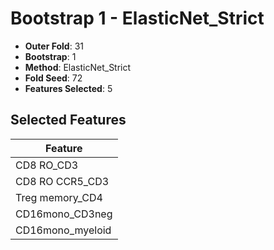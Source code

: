 # Bootstrap 1 - ElasticNet_Strict

- **Outer Fold**: 31
- **Bootstrap**: 1
- **Method**: ElasticNet_Strict
- **Fold Seed**: 72
- **Features Selected**: 5

## Selected Features

| Feature |
|---------|
| CD8 RO_CD3 |
| CD8 RO CCR5_CD3 |
| Treg memory_CD4 |
| CD16mono_CD3neg |
| CD16mono_myeloid |
